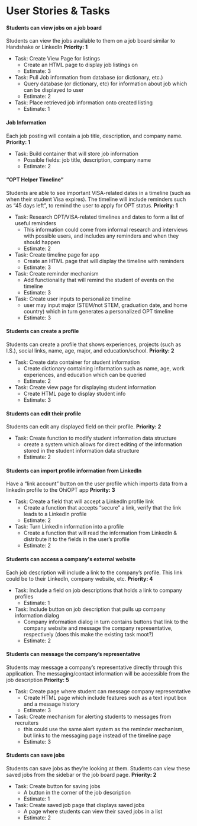 # User Stories & Tasks

#### Students can view jobs on a job board
Students can view the jobs available to them on a job board similar to Handshake or LinkedIn
**Priority: 1**
- Task: Create View Page for listings
  - Create an HTML page to display job listings on
  - Estimate: 3
- Task: Pull Job information from database (or dictionary, etc.)
  - Query database (or dictionary, etc) for information about job which can be displayed to user
  - Estimate: 2
- Task: Place retrieved job information onto created listing
  - Estimate: 1

#### Job Information
Each job posting will contain a job title, description, and company name.
**Priority: 1**
- Task: Build container that will store job information
  - Possible fields: job title, description, company name
  - Estimate: 2

#### “OPT Helper Timeline”
Students are able to see important VISA-related dates in a timeline (such as when their student Visa expires). The timeline will include reminders such as “45 days left”, to remind the user to apply for OPT status.
**Priority: 1**
- Task: Research OPT/VISA-related timelines and dates to form a list of useful reminders
  - This information could come from informal research and interviews with possible users, and includes any reminders and when they should happen
  - Estimate: 2
- Task: Create timeline page for app
  - Create an HTML page that will display the timeline with reminders
  - Estimate: 3
- Task: Create reminder mechanism
  - Add functionality that will remind the student of events on the timeline
  - Estimate: 3
- Task: Create user inputs to personalize timeline
  - user may input major (STEM/not STEM, graduation date, and home country) which in turn generates a personalized OPT timeline
  - Estimate: 3

#### Students can create a profile
Students can create a profile that shows experiences, projects (such as I.S.), social links, name, age, major, and education/school. 
**Priority: 2**
- Task: Create data container for student information
  - Create dictionary containing information such as name, age, work experiences, and education which can be queried
  - Estimate: 2
- Task: Create view page for displaying student information
  - Create HTML page to display student info
  - Estimate: 3

#### Students can edit their profile
Students can edit any displayed field on their profile.
**Priority: 2**
- Task: Create function to modify student information data structure
  - create a system which allows for direct editing of the information stored in the student information data structure
  - Estimate: 2

#### Students can import profile information from LinkedIn
Have a “link account” button on the user profile which imports data from a linkedin profile to the OhiOPT app
**Priority: 3**
- Task: Create a field that will accept a LinkedIn profile link
  - Create a function that accepts “secure” a link, verify that the link leads to a LinkedIn profile
  - Estimate: 2
- Task: Turn LinkedIn information into a profile
  - Create a function that will read the information from LinkedIn & distribute it to the fields in the user’s profile
  - Estimate: 2

#### Students can access a company's external website
Each job description will include a link to the company’s profile. This link could be to their LinkedIn, company website, etc.
**Priority: 4**
- Task: Include a field on job descriptions that holds a link to company profiles
  - Estimate: 1
- Task: Include button on job description that pulls up company information dialog
  - Company information dialog in turn contains buttons that link to the company website and message the company representative, respectively (does this make the existing task moot?)
  - Estimate: 2

#### Students can message the company’s representative
Students may message a company’s representative directly through this application. The messaging/contact information will be accessible from the job description
**Priority: 5**
- Task: Create page where student can message company representative
  - Create HTML page which include features such as a text input box and a message history
  - Estimate: 3
- Task: Create mechanism for alerting students to messages from recruiters
  - this could use the same alert system as the reminder mechanism, but links to the messaging page instead of the timeline page
  - Estimate: 3

#### Students can save jobs
Students can save jobs as they’re looking at them. Students can view these saved jobs from the sidebar or the job board page.
**Priority: 2**
- Task: Create button for saving jobs
  - A button in the corner of the job description
  - Estimate: 1
- Task: Create saved job page that displays saved jobs
  - A page where students can view their saved jobs in a list
  - Estimate: 2